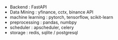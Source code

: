 * Backend : FastAPI
* Data Mining : yfinance, cctx, binance API
* machine learning : pytorch, tensorflow, scikit-learn
* preprocessing : pandas, numbpy
* scheduler : apscheduler, celery
* storage : redis, sqlite / postgresql